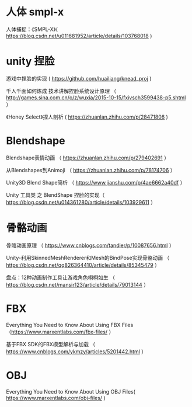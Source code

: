 # 人体 smpl-x
人体捕捉：《SMPL-X》( https://blog.csdn.net/u011681952/article/details/103768018 )

# unity 捏脸
游戏中捏脸的实现 ( https://github.com/huailiang/knead_proj )

千人千面如何炼成 技术讲解捏脸系统设计原理 （ http://games.sina.com.cn/o/z/wuxia/2015-10-15/fxivsch3599438-p5.shtml ）

《Honey Select》捏人剖析 ( https://zhuanlan.zhihu.com/p/28471808 )
# Blendshape
Blendshape表情动画 （ https://zhuanlan.zhihu.com/p/279402691 ）

从Blendshapes到Animoji （ https://zhuanlan.zhihu.com/p/78174706 ）

Unity3D Blend Shape简析 （ https://www.jianshu.com/p/4ae6662a40df ）

Unity 工具类 之 BlendShape 捏脸的实现（ https://blog.csdn.net/u014361280/article/details/103929611 ）

# 骨骼动画
骨骼动画原理 （ https://www.cnblogs.com/tandier/p/10087656.html ）

Unity-利用SkinnedMeshRenderer和Mesh的BindPose实现骨骼动画 （ https://blog.csdn.net/qq826364410/article/details/85345479 ）

盘点：12种动画制作工具让游戏角色栩栩如生 （ https://blog.csdn.net/mansir123/article/details/79013144 ）
# FBX
Everything You Need to Know About Using FBX Files（https://www.marxentlabs.com/fbx-files/ ）

基于FBX SDK的FBX模型解析与加载 （ https://www.cnblogs.com/ykmzy/articles/5201442.html ）

# OBJ
Everything You Need to Know About Using OBJ Files( https://www.marxentlabs.com/obj-files/ )
